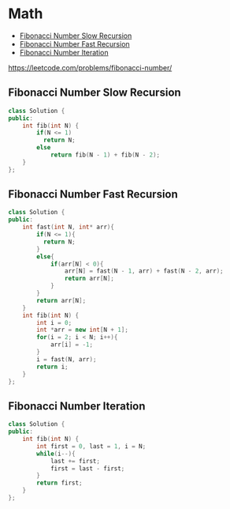 # Math

+ [Fibonacci Number Slow Recursion](#fibonacci-number-slow-recursion)
+ [Fibonacci Number Fast Recursion](#fibonacci-number-fast-recursion)
+ [Fibonacci Number Iteration](#fibonacci-number-iteration)

https://leetcode.com/problems/fibonacci-number/

## Fibonacci Number Slow Recursion

```C++
class Solution {
public:
    int fib(int N) {
        if(N <= 1)
          return N;
        else
            return fib(N - 1) + fib(N - 2);        
    }
};
```

## Fibonacci Number Fast Recursion

```C++
class Solution {
public:
    int fast(int N, int* arr){
        if(N <= 1){
          return N;
        }
        else{
            if(arr[N] < 0){
                arr[N] = fast(N - 1, arr) + fast(N - 2, arr);
                return arr[N];
            }
        }
        return arr[N];
    }
    int fib(int N) {
        int i = 0;
        int *arr = new int[N + 1];
        for(i = 2; i < N; i++){
            arr[i] = -1;
        }
        i = fast(N, arr);
        return i;
    }
};
```

## Fibonacci Number Iteration

```C++
class Solution {
public:
    int fib(int N) {
        int first = 0, last = 1, i = N;
        while(i--){
            last += first;
            first = last - first;
        }            
        return first;
    }
};
```
